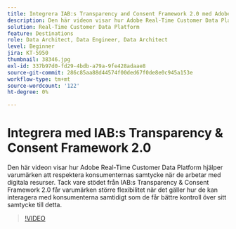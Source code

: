 ```yaml
---
title: Integrera IAB:s Transparency and Consent Framework 2.0 med Adobe Real-Time Customer Data Platform
description: Den här videon visar hur Adobe Real-Time Customer Data Platform hjälper varumärken att respektera konsumenternas samtycke när de arbetar med digitala resurser. Tack vare stödet från IAB:s Transparency & Consent Framework 2.0 får varumärken större flexibilitet när det gäller hur de kan interagera med konsumenterna samtidigt som de får bättre kontroll över sitt samtycke till detta.
solution: Real-Time Customer Data Platform
feature: Destinations
role: Data Architect, Data Engineer, Data Architect
level: Beginner
jira: KT-5950
thumbnail: 38346.jpg
exl-id: 337b97d0-fd29-4bdb-a79a-9fe428adaae8
source-git-commit: 286c85aa88d44574f00ded67f0de8e0c945a153e
workflow-type: tm+mt
source-wordcount: '122'
ht-degree: 0%

---
```


# Integrera med IAB:s Transparency &amp; Consent Framework 2.0

Den här videon visar hur Adobe Real-Time Customer Data Platform hjälper varumärken att respektera konsumenternas samtycke när de arbetar med digitala resurser. Tack vare stödet från IAB:s Transparency &amp; Consent Framework 2.0 får varumärken större flexibilitet när det gäller hur de kan interagera med konsumenterna samtidigt som de får bättre kontroll över sitt samtycke till detta.

>[!VIDEO](https://video.tv.adobe.com/v/38346?learn=on&enablevpops)
